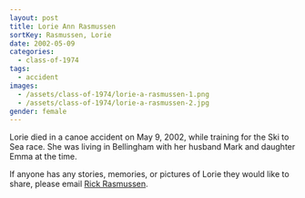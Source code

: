 ```yaml
---
layout: post
title: Lorie Ann Rasmussen
sortKey: Rasmussen, Lorie
date: 2002-05-09
categories:
  - class-of-1974
tags:
  - accident
images:
  - /assets/class-of-1974/lorie-a-rasmussen-1.png
  - /assets/class-of-1974/lorie-a-rasmussen-2.jpg
gender: female
---
```


Lorie died in a canoe accident on May 9, 2002, while training for the Ski to Sea race. She was living in Bellingham with her husband Mark and daughter Emma at the time.

If anyone has any stories, memories, or pictures of Lorie they would like to share, please email [Rick Rasmussen](mailto:theresarick@comcast.net).
